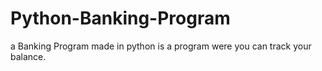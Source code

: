 # Python-Banking-Program
a Banking Program made in python is a program were you can track your balance.
